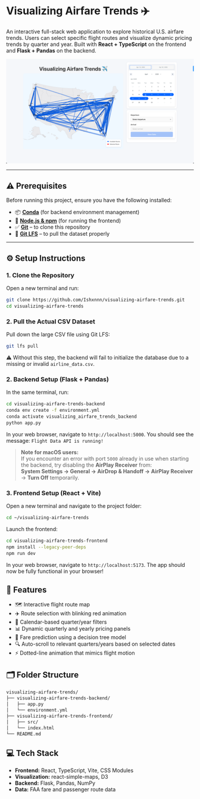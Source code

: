 # Visualizing Airfare Trends ✈️

An interactive full-stack web application to explore historical U.S. airfare trends. Users can select specific flight routes and visualize dynamic pricing trends by quarter and year. Built with **React + TypeScript** on the frontend and **Flask + Pandas** on the backend.

![Map Overview](screenshots/map-overview.png)

---

## ⚠️ Prerequisites

Before running this project, ensure you have the following installed:

- 📦 [**Conda**](https://docs.conda.io/en/latest/miniconda.html) (for backend environment management)
- 🧰 [**Node.js & npm**](https://nodejs.org/) (for running the frontend)
- ✅ [**Git**](https://git-scm.com/) – to clone this repository
- 📂 [**Git LFS**](https://git-lfs.com/) – to pull the dataset properly

---

## ⚙️ Setup Instructions

### 1. Clone the Repository
Open a new terminal and run:

```bash
git clone https://github.com/Ishxnnn/visualizing-airfare-trends.git
cd visualizing-airfare-trends
```
### 2. Pull the Actual CSV Dataset

Pull down the large CSV file using Git LFS:

```bash
git lfs pull
```

⚠️ Without this step, the backend will fail to initialize the database due to a missing or invalid `airline_data.csv`.

### 2. Backend Setup (Flask + Pandas)
In the same terminal, run:

```bash
cd visualizing-airfare-trends-backend
conda env create -f environment.yml
conda activate visualizing_airfare_trends_backend
python app.py
```

In your web browser, navigate to `http://localhost:5000`.
You should see the message: `Flight Data API is running!`

> **Note for macOS users:**  
If you encounter an error with port `5000` already in use when starting the backend, try disabling the **AirPlay Receiver** from:  
**System Settings → General → AirDrop & Handoff → AirPlay Receiver** → **Turn Off** temporarily.


### 3. Frontend Setup (React + Vite)
Open a new terminal and navigate to the project folder:

```bash
cd ~/visualizing-airfare-trends
```

Launch the frontend:

```bash
cd visualizing-airfare-trends-frontend
npm install --legacy-peer-deps
npm run dev
```

In your web browser, navigate to `http://localhost:5173`.
The app should now be fully functional in your browser!

## 🧠 Features

* 🗺️ Interactive flight route map
* ✈️ Route selection with blinking red animation
* 📅 Calendar-based quarter/year filters
* 📊 Dynamic quarterly and yearly pricing panels
* 🧮 Fare prediction using a decision tree model
* 🔍 Auto-scroll to relevant quarters/years based on selected dates
* ⚡ Dotted-line animation that mimics flight motion

## 🗂️ Folder Structure

```
visualizing-airfare-trends/
├── visualizing-airfare-trends-backend/
│   ├── app.py
│   └── environment.yml
├── visualizing-airfare-trends-frontend/
│   ├── src/
│   └── index.html
└── README.md
```

## 💻 Tech Stack

* **Frontend:** React, TypeScript, Vite, CSS Modules
* **Visualization:** react-simple-maps, D3
* **Backend:** Flask, Pandas, NumPy
* **Data:** FAA fare and passenger route data
